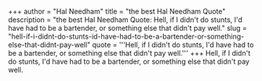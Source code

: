 +++
author = "Hal Needham"
title = "the best Hal Needham Quote"
description = "the best Hal Needham Quote: Hell, if I didn't do stunts, I'd have had to be a bartender, or something else that didn't pay well."
slug = "hell-if-i-didnt-do-stunts-id-have-had-to-be-a-bartender-or-something-else-that-didnt-pay-well"
quote = '''Hell, if I didn't do stunts, I'd have had to be a bartender, or something else that didn't pay well.'''
+++
Hell, if I didn't do stunts, I'd have had to be a bartender, or something else that didn't pay well.
